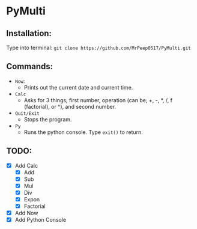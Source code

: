 # PyMulti

## Installation:
Type into terminal: ```git clone https://github.com/MrPeep0517/PyMulti.git```

## Commands:

- ```Now```:
  - Prints out the current date and current time.
- ```Calc```
  - Asks for 3 things; first number, operation (can be; +, -, *, /, f (factorial), or ^), and second number.
- ```Quit/Exit```
  - Stops the program.
- ```Py```
  - Runs the python console. Type ```exit()``` to return.


## TODO:

- [x] Add Calc
  - [x] Add
  - [x] Sub
  - [x] Mul
  - [x] Div
  - [x] Expon
  - [x] Factorial
- [x] Add Now
- [x] Add Python Console
